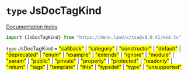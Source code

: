 # `type` JsDocTagKind

[Documentation Index](../README.md)

```ts
import {JsDocTagKind} from "https://deno.land/x/tsa@v0.0.41/mod.ts"
```

`type` JsDocTagKind = <mark>"callback"</mark> | <mark>"category"</mark> | <mark>"constructor"</mark> | <mark>"default"</mark> | <mark>"deprecated"</mark> | <mark>"enum"</mark> | <mark>"example"</mark> | <mark>"extends"</mark> | <mark>"ignore"</mark> | <mark>"module"</mark> | <mark>"param"</mark> | <mark>"public"</mark> | <mark>"private"</mark> | <mark>"property"</mark> | <mark>"protected"</mark> | <mark>"readonly"</mark> | <mark>"return"</mark> | <mark>"tags"</mark> | <mark>"template"</mark> | <mark>"this"</mark> | <mark>"typedef"</mark> | <mark>"type"</mark> | <mark>"unsupported"</mark>